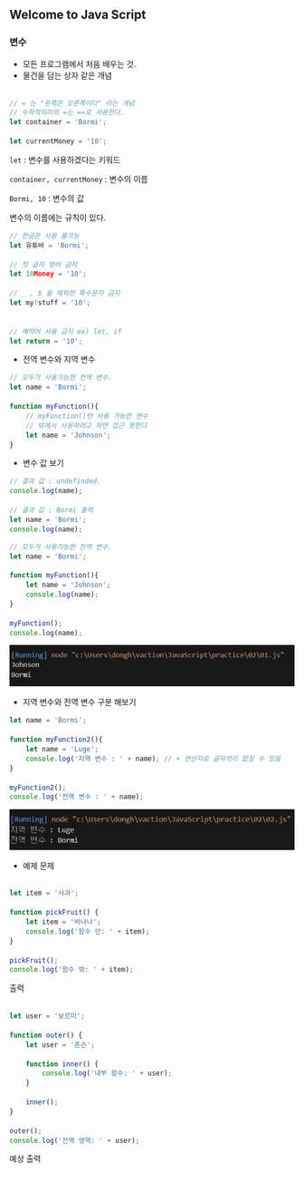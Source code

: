 ## Welcome to Java Script

### 변수

- 모든 프로그램에서 처음 배우는 것.
- 물건을 담는 상자 같은 개념

```js

// = 는 "왼쪽은 오른쪽이다" 라는 개념
// 수학적의미의 =는 ==로 사용한다. 
let container = 'Bormi';

let currentMoney = '10';
```

`let` : 변수를 사용하겠다는 키워드

`container, currentMoney` : 변수의 이름

`Bormi, 10` : 변수의 값

변수의 이름에는 규칙이 있다.

```js
// 한글은 사용 불가능
let 유튜바 = 'Bormi';

// 첫 글자 영어 금지
let 10Money = '10';

// _ , $ 을 제외한 특수문자 금지
let my!stuff = '10';


// 예약어 사용 금지 ex) let, if
let return = '10';
```

- 전역 변수와 지역 변수

```js
// 모두가 사용가능한 전역 변수.
let name = 'Bormi';

function myFunction(){
    // myFunction()만 사용 가능한 변수
    // 밖에서 사용하려고 하면 접근 못한다
    let name = 'Johnson';
}
```
- 변수 값 보기

```js
// 결과 값 : undefinded. 
console.log(name);

// 결과 값 : Bormi 출력
let name = 'Bormi';
console.log(name);
```


```js
// 모두가 사용가능한 전역 변수.
let name = 'Bormi';

function myFunction(){
    let name = 'Johnson';
    console.log(name);
}

myFunction();
console.log(name);
```

![출력 값](01.png)

- 지역 변수와 전역 변수 구분 해보기 

```js
let name = 'Bormi';

function myFunction2(){
    let name = 'Luge';
    console.log('지역 변수 : ' + name); // + 연산자로 글자끼리 합칠 수 있음 
}

myFunction2();
console.log('전역 변수 : ' + name);
```

![출력 값](02.png)

- 예제 문제

```js

let item = '사과';

function pickFruit() {
    let item = '바나나';
    console.log('함수 안: ' + item);
}

pickFruit();
console.log('함수 밖: ' + item);

```

출력
<span style="color: white;">
함수 안: 바나나
함수 밖: 사과
</span>

```js

let user = '보르미';

function outer() {
    let user = '존슨';

    function inner() {
        console.log('내부 함수: ' + user);
    }

    inner();
}

outer();
console.log('전역 영역: ' + user);


```
예상 출력
<span style="color: white;">
    내부 함수: 존슨  
    전역 영역: 보르미
</span>

